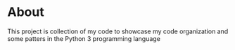 # About
This project is collection of my code to showcase my code organization and some patters
in the Python 3 programming language
